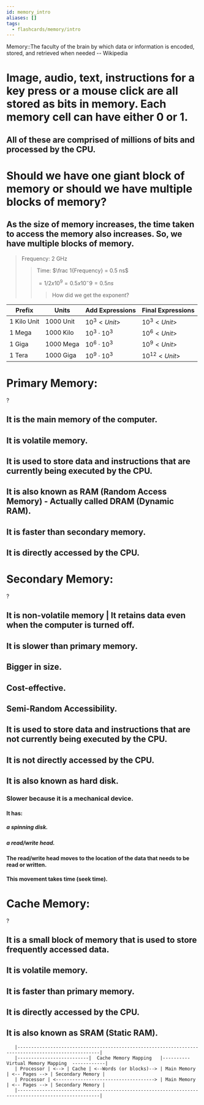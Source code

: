 ```yaml
---
id: memory_intro
aliases: []
tags:
  - flashcards/memory/intro
---
```


Memory::The faculty of the brain by which data or information is encoded, stored, and retrieved when needed -- Wikipedia

# Image, audio, text, instructions for a key press or a mouse click are all stored as bits in memory. Each memory cell can have either 0 or 1.
## All of these are comprised of millions of bits and processed by the CPU.

# Should we have one giant block of memory or should we have multiple blocks of memory?
## As the size of memory increases, the time taken to access the memory also increases. So, we have multiple blocks of memory.

> Frequency: 2 GHz
>> Time: $\frac 1{Frequency} = 0.5 ns$
>>
>> $= 1/2x10^9 = 0.5x10^-9 = 0.5 ns$
>>> How did we get the exponent?


| Prefix | Units | Add Expressions  | Final Expressions         |
|--------|-------|------------------|----------------------------|
| 1 Kilo Unit    | 1000 Unit        | $10^3 <Unit>$ | $10^3 <Unit>$  |
| 1 Mega <Unit>  | 1000 Kilo <Unit> | $10^3 \cdot 10^3$ | $10^6 <Unit>$  |
| 1 Giga <Unit>  | 1000 Mega <Unit> | $10^6 \cdot 10^3$ | $10^9 <Unit>$  |
| 1 Tera <Unit>  | 1000 Giga <Unit> | $10^9 \cdot 10^3$ | $10^{12} <Unit>$ |

# Primary Memory:
?
## It is the main memory of the computer.
## It is volatile memory.
## It is used to store data and instructions that are currently being executed by the CPU.
## It is also known as RAM (Random Access Memory) - Actually called DRAM (Dynamic RAM).
## It is faster than secondary memory.
## It is directly accessed by the CPU.

# Secondary Memory:
?
## It is non-volatile memory | It retains data even when the computer is turned off.
## It is slower than primary memory.
## Bigger in size.
## Cost-effective.
## Semi-Random Accessibility.
## It is used to store data and instructions that are not currently being executed by the CPU.
## It is not directly accessed by the CPU.
## It is also known as hard disk.
### Slower because it is a mechanical device.
#### It has:
##### a spinning disk.
##### a read/write head.
#### The read/write head moves to the location of the data that needs to be read or written.
#### This movement takes time (seek time).

# Cache Memory:
?
## It is a small block of memory that is used to store frequently accessed data.
## It is volatile memory.
## It is faster than primary memory.
## It is directly accessed by the CPU.
## It is also known as SRAM (Static RAM).

```
   |----------------------------------------------------------------------------------------------------|
   |--------------------------|  Cache Memory Mapping   |---------- Virtual Memory Mapping  ------------|
   | Processor | <--> | Cache | <--Words (or blocks)--> | Main Memory | <-- Pages --> | Secondary Memory |
   | Processor | <------------------------------------> | Main Memory | <-- Pages --> | Secondary Memory |
   |----------------------------------------------------------------------------------------------------|
```

